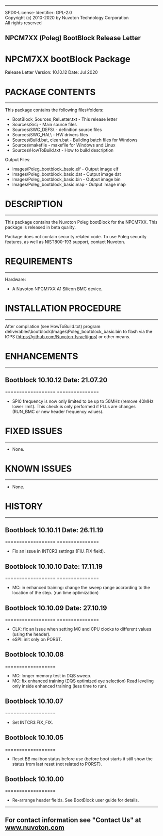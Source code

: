 ----------------------------------------------------------------------
 SPDX-License-Identifier: GPL-2.0                                     
 Copyright (c) 2010-2020 by Nuvoton Technology Corporation   
 All rights reserved       

 NPCM7XX (Poleg) BootBlock Release Letter 
----------------------------------------------------------------------

# NPCM7XX bootBlock Package
Release Letter
Version: 10.10.12
Date:    Jul 2020


# PACKAGE CONTENTS
----------------
This package contains the following files/folders:
- BootBlock_Sources_RelLetter.txt                     - This release letter
- Sources\Src\                                        - Main source files
- Sources\SWC_DEFS\                                   - definition source files
- Sources\SWC_HAL\                                    - HW drivers files
- Sources\Build.bat, clean.bat                        - Building batch files for Windows
- Sources\makefile                                    - makefile for Windows and Linux
- Sources\HowToBuild.txt                              - How to build description

Output Files:
- Images\Poleg_bootblock_basic.elf                    - Output image elf
- Images\Poleg_bootblock_basic.dat                    - Output image dat
- Images\Poleg_bootblock_basic.bin                    - Output image bin
- Images\Poleg_bootblock_basic.map                    - Output image map


# DESCRIPTION
-----------
This package contains the Nuvoton Poleg bootBlock for the NPCM7XX.
This package is released in beta quality.

Package does not contain security related code. To use Poleg security features,
as well as NIST800-193 support, contact Nuvoton. 


# REQUIREMENTS
------------
Hardware:
- A Nuvoton NPCM7XX A1 Silicon BMC device.


# INSTALLATION PROCEDURE
----------------------
After compilation (see HowToBuild.txt) program   deliverables\bootblock\Images\Poleg_bootblock_basic.bin
to flash via the IGPS (https://github.com/Nuvoton-Israel/igps) or other means.


# ENHANCEMENTS
------------
## Bootblock 10.10.12     Date: 21.07.20
==================     ===============
- SPI0 frequency is now only limited to be up to 50MHz (remove 40MHz lower limit).
  This check is only performed if PLLs are changes (RUN_BMC or new header frequency values).
  

# FIXED ISSUES
------------
- None.


# KNOWN ISSUES
------------
- None.


# HISTORY
-------

## Bootblock 10.10.11     Date: 26.11.19 
==================     ===============
- Fix an issue in INTCR3 settings (FIU_FIX field).

## Bootblock 10.10.10     Date: 17.11.19 
==================     ===============
- MC: in enhanced training: change the sweep range accrording to the location of the step. (run time optimization)

## Bootblock 10.10.09     Date: 27.10.19 
==================     ===============
- CLK: fix an issue when setting MC and CPU clocks to different values (using the header).
- eSPI: init only on PORST. 

## Bootblock 10.10.08
==================
- MC: longer memory test in DQS sweep.
- MC: fix enhanced training (DQS optimized eye selection)
      Read leveling only inside enhanced training (less time to run).
      
## Bootblock 10.10.07
==================
- Set INTCR3.FIX_FIX.

## Bootblock 10.10.05 
==================
- Reset BB mailbox status before use (before boot starts it still show the status from last reset (not related to PORST). 

## Bootblock 10.10.00 
==================
- Re-arrange header fields. See BootBlock user guide for details.


-----------------------------------------------------------
For contact information see "Contact Us" at www.nuvoton.com
-----------------------------------------------------------
